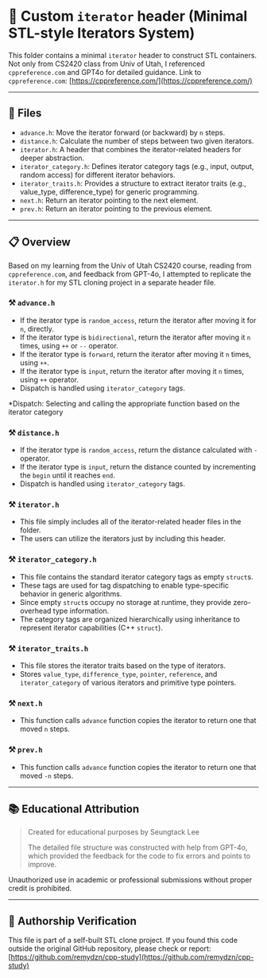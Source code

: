 # 💽 Custom `iterator` header (Minimal STL-style Iterators System)

This folder contains a minimal `iterator` header to construct STL containers.
Not only from CS2420 class from Univ of Utah, I referenced `cppreference.com` and GPT4o for detailed guidance.
Link to `cppreference.com`: [https://cppreference.com/](https://cppreference.com/)

---

## 💾 Files
- `advance.h`: Move the iterator forward (or backward) by `n` steps.
- `distance.h`: Calculate the number of steps between two given iterators.
- `iterator.h`: A header that combines the iterator-related headers for deeper abstraction.
- `iterator_category.h`: Defines iterator category tags (e.g., input, output, random access) for different iterator behaviors.
- `iterator_traits.h`: Provides a structure to extract iterator traits (e.g., value_type, difference_type) for generic programming.
- `next.h`: Return an iterator pointing to the next element.
- `prev.h`: Return an iterator pointing to the previous element.

---

## 📋 Overview
Based on my learning from the Univ of Utah CS2420 course, reading from `cppreference.com`, and feedback from GPT-4o,
I attempted to replicate the `iterator.h` for my STL cloning project in a separate header file. 

### ⚒️ `advance.h`
- If the iterator type is `random_access`, return the iterator after moving it for `n`, directly.
- If the iterator type is `bidirectional`, return the iterator after moving it `n` times, using `++` or `--` operator.
- If the iterator type is `forward`, return the iterator after moving it `n` times, using `++`.
- If the iterator type is `input`, return the iterator after moving it `n` times, using `++` operator.
- Dispatch is handled using `iterator_category` tags.

*Dispatch: Selecting and calling the appropriate function based on the iterator category

### ⚒️ `distance.h`
- If the iterator type is `random_access`, return the distance calculated with `-` operator.
- If the iterator type is `input`, return the distance counted by incrementing the `begin` until it reaches `end`.
- Dispatch is handled using `iterator_category` tags.

### ⚒️ `iterator.h`
- This file simply includes all of the iterator-related header files in the folder.
- The users can utilize the iterators just by including this header.

### ⚒️ `iterator_category.h`
- This file contains the standard iterator category tags as empty `struct`s.
- These tags are used for tag dispatching to enable type-specific behavior in generic algorithms.
- Since empty `struct`s occupy no storage at runtime, they provide zero-overhead type information.
- The category tags are organized hierarchically using inheritance to represent iterator capabilities (C++ `struct`).

### ⚒️ `iterator_traits.h`
- This file stores the iterator traits based on the type of iterators.
- Stores `value_type`, `difference_type`, `pointer`, `reference`, and `iterator_category` of various iterators and primitive type pointers.

### ⚒️ `next.h`
- This function calls `advance` function copies the iterator to return one that moved `n` steps.

### ⚒️ `prev.h`
- This function calls `advance` function copies the iterator to return one that moved `-n` steps.


---

## 📚 Educational Attribution
> Created for educational purposes by Seungtack Lee
>
> The detailed file structure was constructed with help from GPT-4o,
> which provided the feedback for the code to fix errors and points to improve.

Unauthorized use in academic or professional submissions without proper credit is prohibited.

---

## 📖 Authorship Verification
This file is part of a self-built STL clone project.
If you found this code outside the original GitHub repository, please check or report:
[https://github.com/remydzn/cpp-study](https://github.com/remydzn/cpp-study)
